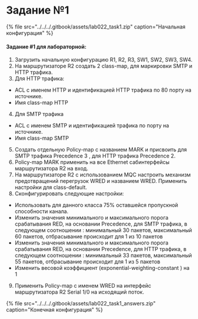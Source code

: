 # Задание №1

{% file src="../../../.gitbook/assets/lab022\_task1.zip" caption="Начальная конфигурация" %}

#### Задание \#1 для лабораторной:

1. Загрузить начальную конфигурацию R1, R2, R3, SW1, SW2, SW3, SW4.  
2. На маршрутизаторе R2 cоздать 2 class-map, для маркировки SMTP и HTTP трафика.  
3. Для HTTP трафика:

* ACL с именем HTTP и идентификацией HTTP трафика по 80 порту на источнике.
* Имя class-map HTTP

4. Для SMTP трафика

* ACL с именем SMTP и идентификацией трафика по порту на источнике.
* Имя class-map SMTP

5. Создать отдельную Policy-map с названием MARK и присвоить для SMTP трафика Precedence 3 , для HTTP трафика Precedence 2.  
6. Policy-map MARK применить на все Ethernet сабинтерфейсы маршрутизатора R2 на вход.  
7. На маршрутизаторе R2 с использованием MQC настроить механизм предотвращений перегрузок WRED и названием WRED. Применить настройки для class-default.  
8. Сконфигурировать следующие настройки:

* Использовать для данного класса 75% оставшейся пропускной способности канала.
* Изменить значения минимального и максимального порога срабатывания RED, на основании Precedence, для SMTP трафика, в следующем соотношении : минимальный 30 пакетов, максимальный 60 пакетов, отбрасывание происходит для 1 из 10 пакетов
* Изменить значения минимального и максимального порога срабатывания RED, на основании Precedence, для HTTP трафика, в следующем соотношении : минимальный 33 пакетов, максимальный 55 пакетов, отбрасывание происходит для 1 из 5 пакетов
* Изменить весовой коэффициент \(exponential-weighting-constant \) на 1

9. Применить Policy-map с именем WRED на интерфейс маршрутизатора R2 Serial 1/0 на исходящий поток.  


{% file src="../../../.gitbook/assets/lab022\_task1\_answers.zip" caption="Конечная конфигурация" %}

